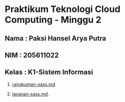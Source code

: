 Praktikum Teknologi Cloud Computing - Minggu 2
=====================

Nama : Paksi Hansel Arya Putra
--------
NIM : 205611022
--------
Kelas  : K1-Sistem Informasi
--------

1. [rangkuman-sass.md](https://github.com/paksihansel/tekn-cloud-computing/blob/master/minggu-02/rangkuman-sass.md).

2. [layanan-sass.md]().

